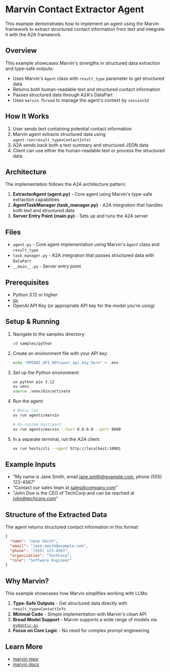 # Marvin Contact Extractor Agent

This example demonstrates how to implement an agent using the Marvin framework to extract structured contact information from text and integrate it with the A2A framework.

## Overview

This example showcases Marvin's strengths in structured data extraction and type-safe outputs:

- Uses Marvin's `Agent` class with `result_type` parameter to get structured data
- Returns both human-readable text and structured contact information
- Passes structured data through A2A's DataPart
- Uses `marvin.Thread` to manage the agent's context by `sessionId`

## How It Works

1. User sends text containing potential contact information
2. Marvin agent extracts structured data using `agent.run(result_type=ContactInfo)`
3. A2A sends back both a text summary and structured JSON data
4. Client can use either the human-readable text or process the structured data

## Architecture

The implementation follows the A2A architecture pattern:

1. **ExtractorAgent (agent.py)** - Core agent using Marvin's type-safe extraction capabilities
2. **AgentTaskManager (task_manager.py)** - A2A integration that handles both text and structured data
3. **Server Entry Point (__main__.py)** - Sets up and runs the A2A server

## Files

- `agent.py` - Core agent implementation using Marvin's `Agent` class and `result_type`
- `task_manager.py` - A2A integration that passes structured data with `DataPart`
- `__main__.py` - Server entry point

## Prerequisites

- Python 3.12 or higher
- [uv](https://docs.astral.sh/uv/getting-started/installation/)
- OpenAI API Key (or appropriate API key for the model you're using)

## Setup & Running

1. Navigate to the samples directory:

   ```bash
   cd samples/python
   ```

2. Create an environment file with your API key:

   ```bash
   echo "OPENAI_API_KEY=your_api_key_here" > .env
   ```

3. Set up the Python environment:

   ```bash
   uv python pin 3.12
   uv venv
   source .venv/bin/activate
   ```

4. Run the agent:

   ```bash
   # Basic run
   uv run agents/marvin

   # On custom host/port
   uv run agents/marvin --host 0.0.0.0 --port 8080
   ```

5. In a separate terminal, run the A2A client:

   ```bash
   uv run hosts/cli --agent http://localhost:10001
   ```

## Example Inputs

- "My name is Jane Smith, email jane.smith@example.com, phone (555) 123-4567"
- "Contact our sales team at sales@company.com"
- "John Doe is the CEO of TechCorp and can be reached at john@techcorp.com"

## Structure of the Extracted Data

The agent returns structured contact information in this format:

```json
{
  "name": "Jane Smith",
  "email": "jane.smith@example.com",
  "phone": "(555) 123-4567",
  "organization": "TechCorp",
  "role": "Software Engineer"
}
```

## Why Marvin?

This example showcases how Marvin simplifies working with LLMs:

1. **Type-Safe Outputs** - Get structured data directly with `result_type=ContactInfo`
2. **Minimal Code** - Simple implementation with Marvin's clean API
3. **Broad Model Support** - Marvin supports a wide range of models via [`pydantic-ai`](https://github.com/pydantic/pydantic-ai)
4. **Focus on Core Logic** - No need for complex prompt engineering

## Learn More

- [marvin repo](https://github.com/prefecthq/marvin)
- [marvin docs](https://www.askmarvin.ai)
